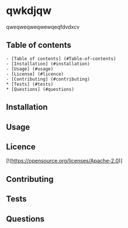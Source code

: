 
  
  # qwkdjqw
  qweqweqweqwewqeqfdvdxcv
  
  ## Table of contents

    - [Table of contents] (#Table-of-contents)
    - [Installation] (#installation)
    - [Usage] (#usage)
    - [License] (#licence)
    - [Contributing] (#contributing)
    * [Tests] (#tests)
    * [Questions] (#questions)


## Installation


## Usage


## Licence
[!(https://opensource.org/licenses/Apache-2.0)]

## Contributing


## Tests


## Questions

